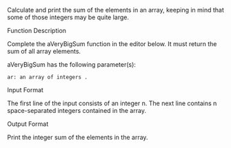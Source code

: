 Calculate and print the sum of the elements in an array, keeping in mind that some of those integers may be quite large.

Function Description

Complete the aVeryBigSum function in the editor below. It must return the sum of all array elements.

aVeryBigSum has the following parameter(s):

    ar: an array of integers .

Input Format

The first line of the input consists of an integer n.
The next line contains n space-separated integers contained in the array.

Output Format

Print the integer sum of the elements in the array.
